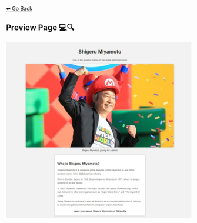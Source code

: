 [⬅ Go Back](https://github.com/JpMunhozOliveira/Responsive-Web-Design/blob/main/README.md)
## Preview Page 💻🔍

![Page Preview](TributePageCapture.jpeg)
